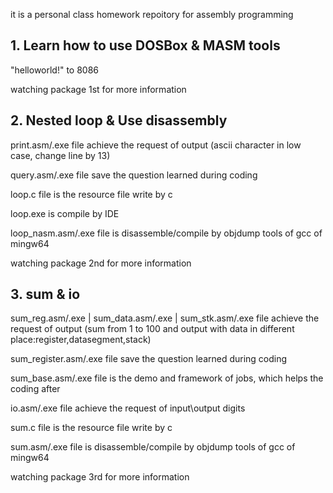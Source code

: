 it is a personal class homework repoitory for assembly programming

## 1. Learn how to use DOSBox & MASM tools

"helloworld!" to 8086

watching package 1st for more information

## 2. Nested loop & Use disassembly

print.asm/.exe file achieve the request of output (ascii character in low case, change line by 13)

query.asm/.exe file save the question learned during coding

loop.c file is the resource file write by c

loop.exe is compile by IDE

loop_nasm.asm/.exe file is disassemble/compile by objdump tools of gcc of mingw64

watching package 2nd for more information

## 3. sum & io

sum_reg.asm/.exe | sum_data.asm/.exe | sum_stk.asm/.exe 
file achieve the request of output
(sum from 1 to 100 and output with data in different place:register,datasegment,stack)

sum_register.asm/.exe file save the question learned during coding

sum_base.asm/.exe file is the demo and framework of jobs, which helps the coding after 

io.asm/.exe file achieve the request of input\output digits

sum.c file is the resource file write by c

sum.asm/.exe file is disassemble/compile by objdump tools of gcc of mingw64

watching package 3rd for more information